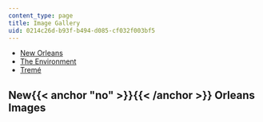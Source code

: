 ```yaml
---
content_type: page
title: Image Gallery
uid: 0214c26d-b93f-b494-d085-cf032f003bf5
---
```


*   [New Orleans](#no) 
*   [The Environment](#env) 
*   [Tremé](#Tremé) 

New{{< anchor "no" >}}{{< /anchor >}} Orleans Images
----------------------------------------------------